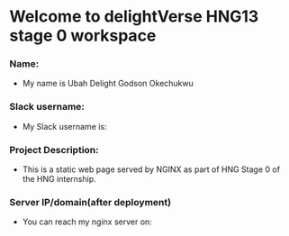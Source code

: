 # Welcome to delightVerse HNG13 stage 0 workspace

### Name:
- My name is Ubah Delight Godson Okechukwu

### Slack username:
- My Slack username is:

### Project Description:
- This is a static web page served by NGINX as part of HNG Stage 0 of the HNG internship.

### Server IP/domain(after deployment)
- You can reach my nginx server on: 
